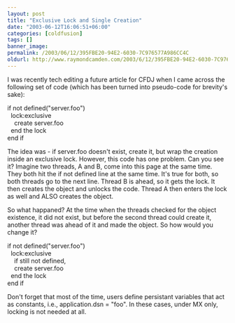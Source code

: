 ```yaml
---
layout: post
title: "Exclusive Lock and Single Creation"
date: "2003-06-12T16:06:51+06:00"
categories: [coldfusion]
tags: []
banner_image: 
permalink: /2003/06/12/395FBE20-94E2-6030-7C976577A986CC4C
oldurl: http://www.raymondcamden.com/2003/6/12/395FBE20-94E2-6030-7C976577A986CC4C
---
```


I was recently tech editing a future article for CFDJ when I came across the following set of code (which has been turned into pseudo-code for brevity's sake):

if not defined("server.foo")<br>
&nbsp;&nbsp;lock:exclusive<br>
&nbsp;&nbsp;&nbsp;&nbsp;create server.foo<br>
&nbsp;&nbsp;end the lock<br>
end if<br>

The idea was - if server.foo doesn't exist, create it, but wrap the creation inside an exclusive lock. However, this code has one problem. Can you see it? Imagine two threads, A and B, come into this page at the same time. They both hit the if not defined line at the same time. It's true for both, so both threads go to the next line. Thread B is ahead, so it gets the lock. It then creates the object and unlocks the code. Thread A then enters the lock as well and ALSO creates the object.

So what happaned? At the time when the threads checked for the object existence, it did not exist, but before the second thread could create it, another thread was ahead of it and made the object. So how would you change it?

if not defined("server.foo")<br>
&nbsp;&nbsp;lock:exclusive<br>
&nbsp;&nbsp;&nbsp;&nbsp;if still not defined,<br>
&nbsp;&nbsp;&nbsp;&nbsp;create server.foo<br>
&nbsp;&nbsp;end the lock<br>
end if<br>

Don't forget that most of the time, users define persistant variables that act as constants, i.e., application.dsn = "foo". In these cases, under MX only, locking is not needed at all.